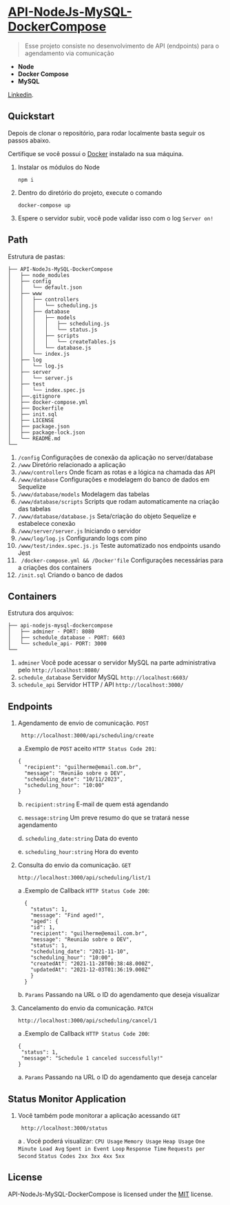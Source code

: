 
# [API-NodeJs-MySQL-DockerCompose](https://github.com/guglieelmor/API-NodeJs-MySQL-DockerCompose)

> Esse projeto consiste no desenvolvimento de API (endpoints) para o agendamento via comunicação


- **Node**
- **Docker Compose**
- **MySQL**

[Linkedin](https://www.linkedin.com/in/guglieelmor/).

## Quickstart

Depois de clonar o repositório, para rodar localmente basta seguir os passos abaixo.

Certifique se você possui o [Docker](https://docs.docker.com/get-docker/) instalado na sua máquina.

1. Instalar os módulos do Node

    ```
    npm i
    ```

2. Dentro do diretório do projeto, execute o comando

    ```
    docker-compose up
    ```
3. Espere o servidor subir, você pode validar isso com o log ``` Server on! ```

## Path

Estrutura de pastas:


```
├── API-NodeJs-MySQL-DockerCompose
│   ├── node_modules
│   ├── config
│   │   └── default.json
│   ├── www
│   │   ├── controllers
│   │   │   └── scheduling.js
│   │   ├── database
│   │   │   ├── models
│   │   │   │   ├── scheduling.js
│   │   │   │   └── status.js
│   │   │   ├── scripts
│   │   │   │   └── createTables.js
│   │   │   └── database.js
│   │   └── index.js
│   ├── log
│   │   └── log.js
│   ├── server
│   │   └── server.js
│   ├── test
│   │   └── index.spec.js
│   ├──.gitignore
│   ├── docker-compose.yml
│   ├── Dockerfile
│   ├── init.sql
│   ├── LICENSE
│   ├── package.json
│   ├── package-lock.json
│   └── README.md
└──

```

1. ``` /config ``` Configurações de conexão da aplicação no server/database
2. ``` /www ``` Diretório relacionado a aplicação 
3. ``` /www/controllers ``` Onde ficam as rotas e a lógica na chamada das API
4. ``` /www/database ``` Configurações e modelagem do banco de dados em Sequelize
5. ``` /www/database/models ``` Modelagem das tabelas
6. ``` /www/database/scripts ``` Scripts que rodam automaticamente na criação das tabelas
7. ``` /www/database/database.js ``` Seta/criação do objeto Sequelize e estabelece conexão
8. ``` /www/server/server.js ``` Iniciando o servidor
8. ``` /www/log/log.js ``` Configurando logs com pino
8. ``` /www/test/index.spec.js.js ``` Teste automatizado nos endpoints usando Jest 
9. ``` /docker-compose.yml && /Docker'file``` Configurações necessárias para a criações dos containers
10. ```/init.sql``` Criando o banco de dados

## Containers

Estrutura dos arquivos:

```
├── api-nodejs-mysql-dockercompose
│   ├── adminer - PORT: 8080
│   ├── schedule_database - PORT: 6603
│   └── schedule_api- PORT: 3000
└──

```

1. ``` adminer ``` Você pode acessar o servidor MySQL na parte administrativa pelo  ``` http://localhost:8080/ ```
2. ``` schedule_database ``` Servidor MySQL ``` http://localhost:6603/ ```
3. ``` schedule_api ``` Servidor HTTP / API ``` http://localhost:3000/ ``` 

## Endpoints


1. Agendamento de envio de comunicação.
   ``` POST ```
    ```
     http://localhost:3000/api/scheduling/create
    ```
   
    a .Exemplo de ``` POST ``` aceito ``` HTTP Status Code 201 ```:

    ```
    {
      "recipient": "guilherme@email.com.br", 
      "message": "Reunião sobre o DEV", 
      "scheduling_date": "10/11/2023",
      "scheduling_hour": "10:00"
    }
    ```
   b. ```recipient:string``` E-mail de quem está agendando 

   c. ```message:string``` Um preve resumo do que se tratará nesse agendamento 

   d. ```scheduling_date:string``` Data do evento

   e. ```scheduling_hour:string``` Hora do evento


3. Consulta do envio da comunicação. ``` GET ```
    ```
    http://localhost:3000/api/scheduling/list/1
    ``` 
   a .Exemplo de Callback ``` HTTP Status Code 200 ```:

    ```
      {
        "status": 1,
        "message": "Find aged!",
        "aged": {
        "id": 1,
        "recipient": "guilherme@email.com.br",
        "message": "Reunião sobre o DEV",
        "status": 1,
        "scheduling_date": "2021-11-10",
        "scheduling_hour": "10:00",
        "createdAt": "2021-11-28T00:38:48.000Z",
        "updatedAt": "2021-12-03T01:36:19.000Z"
        }
      }
    ```
   
    b. ``` Params ``` Passando na URL o ID do agendamento que deseja visualizar


5. Cancelamento do envio da comunicação.  ``` PATCH ```
    ```
    http://localhost:3000/api/scheduling/cancel/1
    ```
   a .Exemplo de Callback ``` HTTP Status Code 200 ```:

    ```
   {
     "status": 1,
     "message": "Schedule 1 canceled successfully!"
   }
    ```

   a. ``` Params ``` Passando na URL o ID do agendamento que deseja cancelar

## Status Monitor Application

1. Você também pode monitorar a aplicação acessando  ``` GET ```
    ```
     http://localhost:3000/status
    ```

   a . Você poderá visualizar: ``` CPU Usage ``` ``` Memory Usage ``` ``` Heap Usage ``` ``` One Minute Load Avg ``` ``` Spent in Event Loop ``` ``` Response Time ``` ``` Requests per Second ``` ``` Status Codes
   2xx
   3xx
   4xx
   5xx ```


## License

API-NodeJs-MySQL-DockerCompose is licensed under the [MIT](https://en.wikipedia.org/wiki/MIT_License) license.


